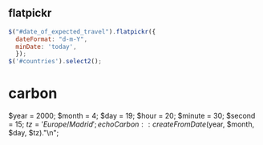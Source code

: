 
## flatpickr
~~~js 
$("#date_of_expected_travel").flatpickr({
  dateFormat: "d-m-Y",
  minDate: 'today',
  });
$('#countries').select2();
~~~

# carbon 
$year = 2000; $month = 4; $day = 19;
$hour = 20; $minute = 30; $second = 15; $tz = 'Europe/Madrid';
echo Carbon::createFromDate($year, $month, $day, $tz)."\n";